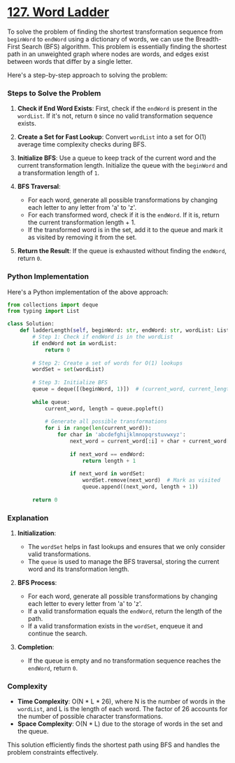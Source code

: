 # [127. Word Ladder](https://leetcode.com/problems/word-ladder/description/)

To solve the problem of finding the shortest transformation sequence from `beginWord` to `endWord` using a dictionary of words, we can use the Breadth-First Search (BFS) algorithm. This problem is essentially finding the shortest path in an unweighted graph where nodes are words, and edges exist between words that differ by a single letter.

Here's a step-by-step approach to solving the problem:

### Steps to Solve the Problem

1. **Check if End Word Exists**: First, check if the `endWord` is present in the `wordList`. If it's not, return `0` since no valid transformation sequence exists.

2. **Create a Set for Fast Lookup**: Convert `wordList` into a set for O(1) average time complexity checks during BFS.

3. **Initialize BFS**: Use a queue to keep track of the current word and the current transformation length. Initialize the queue with the `beginWord` and a transformation length of `1`.

4. **BFS Traversal**:
   - For each word, generate all possible transformations by changing each letter to any letter from 'a' to 'z'.
   - For each transformed word, check if it is the `endWord`. If it is, return the current transformation length + 1.
   - If the transformed word is in the set, add it to the queue and mark it as visited by removing it from the set.

5. **Return the Result**: If the queue is exhausted without finding the `endWord`, return `0`.

### Python Implementation

Here's a Python implementation of the above approach:

```python
from collections import deque
from typing import List

class Solution:
    def ladderLength(self, beginWord: str, endWord: str, wordList: List[str]) -> int:
        # Step 1: Check if endWord is in the wordList
        if endWord not in wordList:
            return 0
        
        # Step 2: Create a set of words for O(1) lookups
        wordSet = set(wordList)
        
        # Step 3: Initialize BFS
        queue = deque([(beginWord, 1)])  # (current_word, current_length)
        
        while queue:
            current_word, length = queue.popleft()
            
            # Generate all possible transformations
            for i in range(len(current_word)):
                for char in 'abcdefghijklmnopqrstuvwxyz':
                    next_word = current_word[:i] + char + current_word[i+1:]
                    
                    if next_word == endWord:
                        return length + 1
                    
                    if next_word in wordSet:
                        wordSet.remove(next_word)  # Mark as visited
                        queue.append((next_word, length + 1))
        
        return 0
```

### Explanation

1. **Initialization**:
   - The `wordSet` helps in fast lookups and ensures that we only consider valid transformations.
   - The `queue` is used to manage the BFS traversal, storing the current word and its transformation length.

2. **BFS Process**:
   - For each word, generate all possible transformations by changing each letter to every letter from 'a' to 'z'.
   - If a valid transformation equals the `endWord`, return the length of the path.
   - If a valid transformation exists in the `wordSet`, enqueue it and continue the search.

3. **Completion**:
   - If the queue is empty and no transformation sequence reaches the `endWord`, return `0`.

### Complexity

- **Time Complexity**: O(N * L * 26), where N is the number of words in the `wordList`, and L is the length of each word. The factor of 26 accounts for the number of possible character transformations.
- **Space Complexity**: O(N * L) due to the storage of words in the set and the queue.

This solution efficiently finds the shortest path using BFS and handles the problem constraints effectively.
